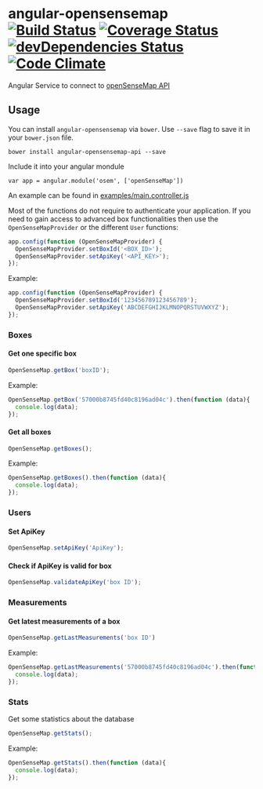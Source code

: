 # angular-opensensemap [![Build Status](https://travis-ci.org/sensebox/angular-opensensemap.svg?branch=master)](https://travis-ci.org/sensebox/angular-opensensemap) [![Coverage Status](https://coveralls.io/repos/github/sensebox/angular-opensensemap/badge.svg?branch=master)](https://coveralls.io/github/sensebox/angular-opensensemap?branch=master) [![devDependencies Status](https://david-dm.org/sensebox/angular-opensensemap/dev-status.svg)](https://david-dm.org/sensebox/angular-opensensemap?type=dev) [![Code Climate](https://codeclimate.com/github/sensebox/angular-opensensemap/badges/gpa.svg)](https://codeclimate.com/github/sensebox/angular-opensensemap)

Angular Service to connect to [openSenseMap API](https://docs.opensensemap.org)

## Usage
You can install `angular-opensensemap` via `bower`. Use `--save` flag to save it in your `bower.json` file.

```bower install angular-opensensemap-api --save```

Include it into your angular mondule

```var app = angular.module('osem', ['openSenseMap'])```

An example can be found in [examples/main.controller.js](https://github.com/sensebox/angular-opensensemap/blob/master/examples/main.controller.js#L2)

Most of the functions do not require to authenticate your application. If you need to gain access to advanced box functionalities
then use the `OpenSenseMapProvider` or the different `User` functions:

```js
app.config(function (OpenSenseMapProvider) {
  OpenSenseMapProvider.setBoxId('<BOX_ID>');
  OpenSenseMapProvider.setApiKey('<API_KEY>');
});
```

Example:

```js
app.config(function (OpenSenseMapProvider) {
  OpenSenseMapProvider.setBoxId('123456789123456789');
  OpenSenseMapProvider.setApiKey('ABCDEFGHIJKLMNOPQRSTUVWXYZ');
});
```

### Boxes

#### Get one specific box

```js
OpenSenseMap.getBox('boxID');
```

Example:

```js
OpenSenseMap.getBox('57000b8745fd40c8196ad04c').then(function (data){
  console.log(data);
});
```

#### Get all boxes

```js
OpenSenseMap.getBoxes();
```

Example:

```js
OpenSenseMap.getBoxes().then(function (data){
  console.log(data);
});
```

### Users

#### Set ApiKey

```js
OpenSenseMap.setApiKey('ApiKey');
```

#### Check if ApiKey is valid for box

```js
OpenSenseMap.validateApiKey('box ID');
```

### Measurements

#### Get latest measurements of a box

```js
OpenSenseMap.getLastMeasurements('box ID')
```

Example:

```js
OpenSenseMap.getLastMeasurements('57000b8745fd40c8196ad04c').then(function (data){
  console.log(data);
});
```

### Stats

Get some statistics about the database

```js
OpenSenseMap.getStats();
```

Example:

```js
OpenSenseMap.getStats().then(function (data){
  console.log(data);
});
```
